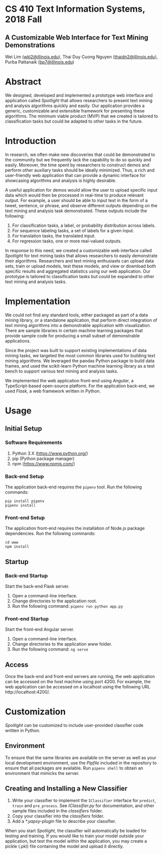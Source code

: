 # CS 410 Text Information Systems, 2018 Fall

## A Customizable Web Interface for Text Mining Demonstrations

Wei Lim (wkl2@illinois.edu),
Thai Duy Cuong Nguyen (thaidn2@illinois.edu),
Purba Pattanaik (bp7@illinois.edu)

# Abstract

We designed, developed and implemented a prototype web interface and application called *Spotlight* that allows researchers to present text mining and analysis algorithms quickly and easily. Our application provides a generic, customizable and extensible framework for presenting these algorithms. The minimum viable product (MVP) that we created is tailored to classification tasks but could be adapted to other tasks in the future.

# Introduction

In research, we often make new discoveries that could be demonstrated to the community but we frequently lack the capability to do so quickly and easily. Moreover, the time spent by researchers to construct demos and perform other auxiliary tasks should be ideally minimized. Thus, a rich and user-friendly web application that can provide a dynamic interface for showcasing algorithms and analysis is highly desirable.

A useful application for demos would allow the user to upload specific input data which would then be processed in real-time to produce relevant output. For example, a user should be able to input text in the form of a tweet, sentence, or phrase, and observe different outputs depending on the text mining and analysis task demonstrated. These outputs include the following:

1. For classification tasks, a label, or probability distribution across labels.
2. For sequence labeling tasks, a set of labels for a given input.
3. For translation tasks, the translated input.
4. For regression tasks, one or more real-valued outputs.

In response to this need, we created a customizable web interface called *Spotlight* for text mining tasks that allows researchers to easily demonstrate their algorithms. Researchers and text mining enthusiasts can upload data sets, train or upload models, test these models, and view or download both specific results and aggregated statistics using our web application. Our prototype is tailored to classification tasks but could be expanded to other text mining and analysis tasks.

# Implementation
We could not find any standard tools, either packaged as part of a data mining library, or a standalone application, that perform direct integration of text mining algorithms into a demonstrable application with visualization. There are sample libraries in certain machine learning packages that provide sample code for producing a small subset of demonstrable applications.

Since the project was built to support existing implementations of data mining tasks, we targeted the most common libraries used for building text mining algorithms. We leveraged the pandas Python package to build data frames, and used the scikit-learn Python machine learning library as a test bench to support various text mining and analysis tasks.

We implemented the web application front-end using *Angular*, a TypeScript-based open-source platform. For the application back-end, we used *Flask*, a web framework written in Python.

# Usage

## Initial Setup

### Software Requirements

1. Python 3.X (https://www.python.org/)
2. pip (Python package manager)
3. npm (https://www.npmjs.com/)

### Back-end Setup

The application back-end requires the `pipenv` tool.
Run the following commands:

```
pip install pipenv
pipenv install
```

### Front-end Setup

The application front-end requires the installation of Node.js package dependencies.
Run the following commands:

```
cd www
npm install
```

## Startup

### Back-end Startup

Start the back-end Flask server.

1. Open a command-line interface.
2. Change directories to the application root.
3. Run the following command: `pipenv run python app.py`

### Front-end Startup

Start the front-end Angular server.

1. Open a command-line interface.
2. Change directories to the application *www* folder.
3. Run the following command: `ng serve`

## Access

Once the back-end and front-end servers are running, the web application can be accessed on the host machine using port 4200. For example, the web application can be accessed on a localhost using the following URL http://localhost:4200/.


# Customization

*Spotlight* can be customized to include user-provided classifier code written in Python.

## Environment

To ensure that the same libraries are available on the server as well as your local development environment, use the *Pipfile* included in the repository to ensure that all packages are available. Run `pipenv shell` to obtain an environment that mimicks the server.

## Creating and Installing a New Classifier

1. Write your classifier to implement the `IClassifier` interface for `predict`, `train` and `pre_process`. See *IClassifier.py* for documentation, and other sample files included in the *classifiers* folder.
2. Copy your classifier into the *classifiers* folder.
3. Add a *\*.yapsy-plugin* file to describe your classifier.

When you start *Spotlight*, the classifier will automatically be loaded for testing and training. If you would like to train your model outside your application, but test the model within the application, you may create a pickle (.pkl) file containing the model and upload it directly.
